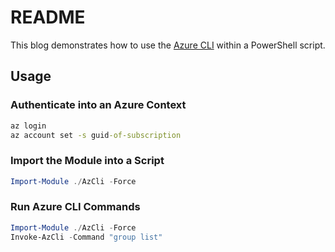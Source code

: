 # README

This blog demonstrates how to use the [Azure
CLI](https://docs.microsoft.com/en-us/cli/azure/install-azure-cli) within a
PowerShell script.

## Usage

### Authenticate into an Azure Context

```cmd
az login
az account set -s guid-of-subscription
```

### Import the Module into a Script

```PowerShell
Import-Module ./AzCli -Force
```

### Run Azure CLI Commands

```PowerShell
Import-Module ./AzCli -Force
Invoke-AzCli -Command "group list"
```
